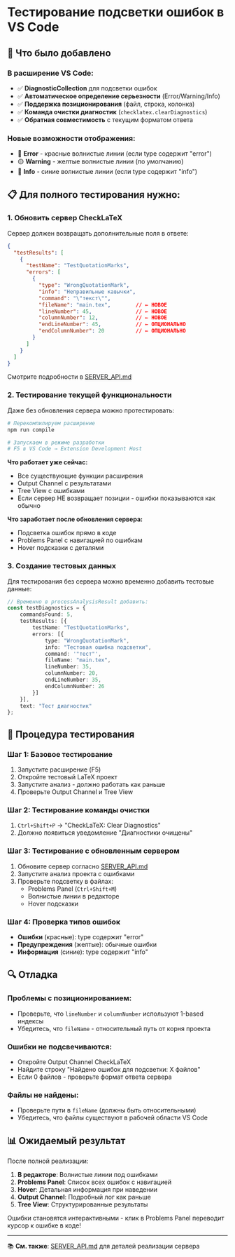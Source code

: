 # Тестирование подсветки ошибок в VS Code

## 🔧 Что было добавлено

### В расширение VS Code:
- ✅ **DiagnosticCollection** для подсветки ошибок
- ✅ **Автоматическое определение серьезности** (Error/Warning/Info)
- ✅ **Поддержка позиционирования** (файл, строка, колонка)
- ✅ **Команда очистки диагностик** (`checklatex.clearDiagnostics`)
- ✅ **Обратная совместимость** с текущим форматом ответа

### Новые возможности отображения:
- 🔴 **Error** - красные волнистые линии (если type содержит "error")
- 🟡 **Warning** - желтые волнистые линии (по умолчанию)  
- 🔵 **Info** - синие волнистые линии (если type содержит "info")

## 📋 Для полного тестирования нужно:

### 1. Обновить сервер CheckLaTeX

Сервер должен возвращать дополнительные поля в ответе:

```json
{
  "testResults": [
    {
      "testName": "TestQuotationMarks",
      "errors": [
        {
          "type": "WrongQuotationMark",
          "info": "Неправильные кавычки",
          "command": "\"текст\"",
          "fileName": "main.tex",        // ← НОВОЕ
          "lineNumber": 45,              // ← НОВОЕ  
          "columnNumber": 12,            // ← НОВОЕ
          "endLineNumber": 45,           // ← ОПЦИОНАЛЬНО
          "endColumnNumber": 20          // ← ОПЦИОНАЛЬНО
        }
      ]
    }
  ]
}
```

Смотрите подробности в [SERVER_API.md](SERVER_API.md)

### 2. Тестирование текущей функциональности

Даже без обновления сервера можно протестировать:

```bash
# Перекомпилируем расширение
npm run compile

# Запускаем в режиме разработки
# F5 в VS Code → Extension Development Host
```

**Что работает уже сейчас:**
- Все существующие функции расширения
- Output Channel с результатами
- Tree View с ошибками
- Если сервер НЕ возвращает позиции - ошибки показываются как обычно

**Что заработает после обновления сервера:**
- Подсветка ошибок прямо в коде
- Problems Panel с навигацией по ошибкам
- Hover подсказки с деталями

### 3. Создание тестовых данных

Для тестирования без сервера можно временно добавить тестовые данные:

```typescript
// Временно в processAnalysisResult добавить:
const testDiagnostics = {
    commandsFound: 5,
    testResults: [{
        testName: "TestQuotationMarks",
        errors: [{
            type: "WrongQuotationMark",
            info: "Тестовая ошибка подсветки",
            command: '"тест"',
            fileName: "main.tex",
            lineNumber: 35,
            columnNumber: 20,
            endLineNumber: 35,
            endColumnNumber: 26
        }]
    }],
    text: "Тест диагностик"
};
```

## 🧪 Процедура тестирования

### Шаг 1: Базовое тестирование
1. Запустите расширение (F5)
2. Откройте тестовый LaTeX проект
3. Запустите анализ - должно работать как раньше
4. Проверьте Output Channel и Tree View

### Шаг 2: Тестирование команды очистки
1. `Ctrl+Shift+P` → "CheckLaTeX: Clear Diagnostics"
2. Должно появиться уведомление "Диагностики очищены"

### Шаг 3: Тестирование с обновленным сервером
1. Обновите сервер согласно [SERVER_API.md](SERVER_API.md)
2. Запустите анализ проекта с ошибками
3. Проверьте подсветку в файлах:
   - Problems Panel (`Ctrl+Shift+M`)
   - Волнистые линии в редакторе
   - Hover подсказки

### Шаг 4: Проверка типов ошибок
- **Ошибки** (красные): type содержит "error"
- **Предупреждения** (желтые): обычные ошибки
- **Информация** (синие): type содержит "info"

## 🔍 Отладка

### Проблемы с позиционированием:
- Проверьте, что `lineNumber` и `columnNumber` используют 1-based индексы
- Убедитесь, что `fileName` - относительный путь от корня проекта

### Ошибки не подсвечиваются:
- Откройте Output Channel CheckLaTeX
- Найдите строку "Найдено ошибок для подсветки: X файлов"
- Если 0 файлов - проверьте формат ответа сервера

### Файлы не найдены:
- Проверьте пути в `fileName` (должны быть относительными)
- Убедитесь, что файлы существуют в рабочей области VS Code

## 📊 Ожидаемый результат

После полной реализации:

1. **В редакторе**: Волнистые линии под ошибками
2. **Problems Panel**: Список всех ошибок с навигацией  
3. **Hover**: Детальная информация при наведении
4. **Output Channel**: Подробный лог как раньше
5. **Tree View**: Структурированные результаты

Ошибки становятся интерактивными - клик в Problems Panel переводит курсор к ошибке в коде!

---
📚 **См. также**: [SERVER_API.md](SERVER_API.md) для деталей реализации сервера 